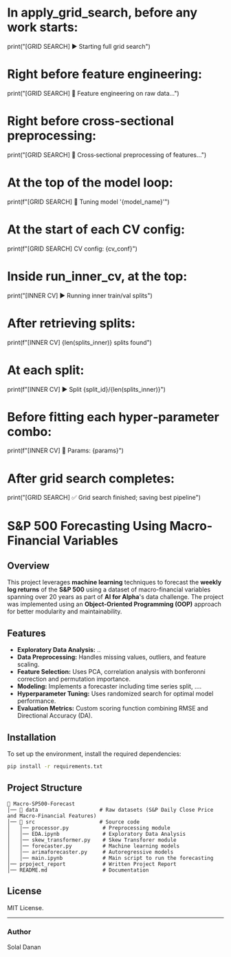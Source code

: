 # In apply_grid_search, before any work starts:
print("[GRID SEARCH] ▶️ Starting full grid search")

# Right before feature engineering:
print("[GRID SEARCH] 🔧 Feature engineering on raw data…")

# Right before cross‑sectional preprocessing:
print("[GRID SEARCH] 🧹 Cross‑sectional preprocessing of features…")

# At the top of the model loop:
print(f"[GRID SEARCH] 🤖 Tuning model '{model_name}'")

# At the start of each CV config:
print(f"[GRID SEARCH]   CV config: {cv_conf}")

# Inside run_inner_cv, at the top:
print("[INNER CV] ▶️  Running inner train/val splits")

# After retrieving splits:
print(f"[INNER CV]   {len(splits_inner)} splits found")

# At each split:
print(f"[INNER CV]   ▶️  Split {split_id}/{len(splits_inner)}")

# Before fitting each hyper‑parameter combo:
print(f"[INNER CV]     🔎  Params: {params}")

# After grid search completes:
print("[GRID SEARCH] ✅ Grid search finished; saving best pipeline")


# S&P 500 Forecasting Using Macro-Financial Variables

## Overview
This project leverages **machine learning** techniques to forecast the **weekly log returns** of the **S&P 500** using a dataset of macro-financial variables spanning over 20 years as part of **AI for Alpha**'s data challenge. The project was implemented using an **Object-Oriented Programming (OOP)** approach for better modularity and maintainability.

## Features
- **Exploratory Data Analysis:** ..
- **Data Preprocessing:** Handles missing values, outliers, and feature scaling.
- **Feature Selection:** Uses PCA, correlation analysis with bonferonni correction and permutation importance.
- **Modeling:** Implements a forecaster including time series split, ....
- **Hyperparameter Tuning:** Uses randomized search for optimal model performance.
- **Evaluation Metrics:** Custom scoring function combining RMSE and Directional Accuracy (DA).

## Installation
To set up the environment, install the required dependencies:

```bash
pip install -r requirements.txt
```

## Project Structure
```plaintext
📂 Macro-SP500-Forecast
│── 📂 data                    # Raw datasets (S&P Daily Close Price and Macro-Financial Features)
│── 📂 src                     # Source code
│   │── processor.py           # Preprocessing module
│   │── EDA.ipynb              # Exploratory Data Analysis
│   │── skew_transformer.py    # Skew Transforer module
│   │── forecaster.py          # Machine learning models
│   │── arimaforecaster.py     # Autoregressive models
│   │── main.ipynb             # Main script to run the forecasting
│── prpoject_report            # Written Project Report
│── README.md                  # Documentation
```

## License
MIT License.

---
### Author
Solal Danan
